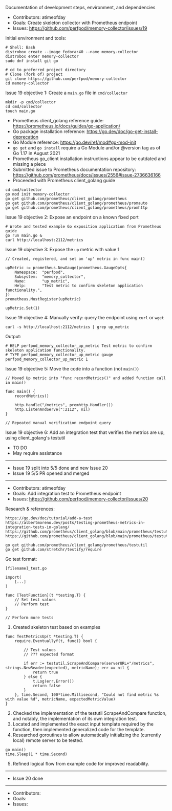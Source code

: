 Documentation of development steps, environment, and dependencies  

- Contributors: atimeofday
- Goals: Create skeleton collector with Prometheus endpoint
- Issues: https://github.com/perfpod/memory-collector/issues/19

Initial environment and tools:
```
# Shell: Bash
distrobox create --image fedora:40 --name memory-collector 
distrobox enter memory-collector
sudo dnf install git go

# cd to preferred project directory
# Clone (fork of) project
git clone https://github.com/perfpod/memory-collector
cd memory-collector
```

Issue 19 objective 1: Create a `main.go` file in `cmd/collector`
```
mkdir -p cmd/collector
cd cmd/collector
touch main.go
```

- Prometheus client_golang reference guide: https://prometheus.io/docs/guides/go-application/
- Go package installation reference: https://go.dev/doc/go-get-install-deprecation
- Go Module reference: https://go.dev/ref/mod#go-mod-init
- `go get` and `go install` require a Go Module and/or @version tag as of Go 1.17 in August 2021
- Prometheus go_client installation instructions appear to be outdated and missing a piece
- Submitted issue to Prometheus documentation repository: https://github.com/prometheus/docs/issues/2556#issue-2736636166
- Proceeded with Prometheus client_golang guide 
```
cd cmd/collector
go mod init memory-collector
go get github.com/prometheus/client_golang/prometheus
go get github.com/prometheus/client_golang/prometheus/promauto
go get github.com/prometheus/client_golang/prometheus/promhttp
```

Issue 19 objective 2: Expose an endpoint on a known fixed port 
```
# Wrote and tested example Go exposition application from Prometheus guide
go run main.go &
curl http://localhost:2112/metrics
```

Issue 19 objective 3: Expose the `up` metric with value 1
```
// Created, registered, and set an 'up' metric in func main()

upMetric := prometheus.NewGauge(prometheus.GaugeOpts{
	Namespace: 	"perfpod",
	Subsystem: 	"memory_collector",
	Name: 		"up_metric",
	Help: 		"Test metric to confirm skeleton application functionality.",
})
prometheus.MustRegister(upMetric)

upMetric.Set(1)
```

Issue 19 objective 4: Manually verify: query the endpoint using `curl` or `wget`
```
curl -s http://localhost:2112/metrics | grep up_metric
```
Output:
```
# HELP perfpod_memory_collector_up_metric Test metric to confirm skeleton application functionality.
# TYPE perfpod_memory_collector_up_metric gauge
perfpod_memory_collector_up_metric 1
```

Issue 19 objective 5: Move the code into a function (not `main()`)
```
// Moved Up metric into "func recordMetrics()" and added function call in main()

func main() {
	recordMetrics()
	
	http.Handle("/metrics", promhttp.Handler())
	http.ListenAndServe(":2112", nil)
}

// Repeated manual verification endpoint query
```

Issue 19 objective 6: Add an integration test that verifies the metrics are up, using client_golang's testutil
- TO DO
- May require assistance

---

- Issue 19 split into 5/5 done and new Issue 20
- Issue 19 5/5 PR opened and merged

---

- Contributors: atimeofday
- Goals: Add integration test to Prometheus endpoint
- Issues: https://github.com/perfpod/memory-collector/issues/20

Research & references:
```
https://go.dev/doc/tutorial/add-a-test
https://albertmoreno.dev/posts/testing-prometheus-metrics-in-integration-tests-in-golang/
https://github.com/prometheus/client_golang/blob/main/prometheus/testutil/testutil.go
https://github.com/prometheus/client_golang/blob/main/prometheus/testutil/testutil_test.go
```

```
go get github.com/prometheus/client_golang/prometheus/testutil 
go get github.com/stretchr/testify/require
```

Go test format:
```
[filename]_test.go

import(
	[...]
)

func [TestFunction](t *testing.T) {
	// Set test values
	// Perform test
}

// Perform more tests
```

1. Created skeleton test based on examples 

```
func TestMetricsUp(t *testing.T) {
	require.Eventuallyf(t, func() bool {

  		// Test values
  		// ??? expected format

		if err := testutil.ScrapeAndCompare(serverURL+"/metrics", strings.NewReader(expected), metricName); err == nil {
		    return true
		} else {
			t.Log(err.Error())
			return false
		}
	}, time.Second, 100*time.Millisecond, "Could not find metric %s with value %d", metricName, expectedMetricValue)
}
```

2. Checked the implementation of the testutil ScrapeAndCompare function, and notably, the implementation of its own integration test.
3. Located and implemented the exact input template required by the function, then implemented generalized code for the template.
4. Researched goroutines to allow automatically initializing the (currently local) remote server to be tested.

```
go main()
time.Sleep(1 * time.Second)
```

5. Refined logical flow from example code for improved readability.

---

- Issue 20 done

---

- Contributors: 
- Goals: 
- Issues: 

